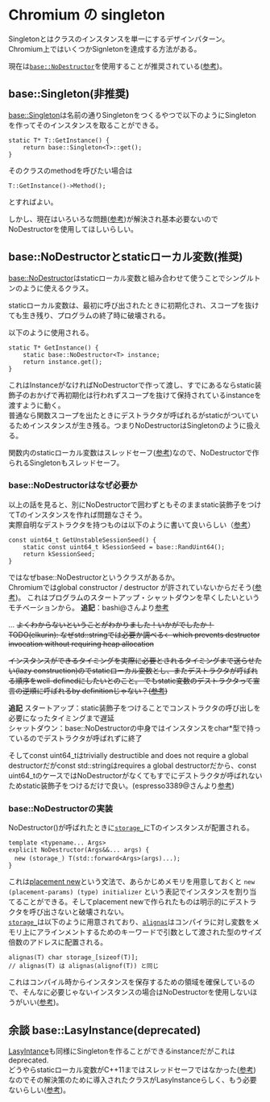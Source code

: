 # Chromium の singleton
Singletonとはクラスのインスタンスを単一にするデザインパターン。  
Chromium上ではいくつかSignletonを達成する方法がある。  

現在は[`base::NoDestructor`]((https://source.chromium.org/chromium/chromium/src/+/main:base/no_destructor.h))を使用することが推奨されている([参考](https://www.chromium.org/developers/coding-style/important-abstractions-and-data-structures/))。

## base::Singleton(非推奨)
[base::Singleton](https://source.chromium.org/chromium/chromium/src/+/main:base/memory/singleton.h)は名前の通りSingletonをつくるやつで以下のようにSingletonを作ってそのインスタンスを取ることができる。
```cpp=
static T* T::GetInstance() {
    return base::Singleton<T>::get();
}
```
そのクラスのmethodを呼びたい場合は
```cpp=
T::GetInstance()->Method();
```
とすればよい。

しかし、現在はいろいろな問題([参考](https://bugs.chromium.org/p/chromium/issues/detail?id=925323))が解決され基本必要ないのでNoDestructorを使用してほしいらしい。

## base::NoDestructorとstaticローカル変数(推奨)
[base::NoDestructor](https://source.chromium.org/chromium/chromium/src/+/main:base/no_destructor.h)はstaticローカル変数と組み合わせて使うことでシングルトンのように使えるクラス。

staticローカル変数は、最初に呼び出されたときに初期化され、スコープを抜けても生き残り、プログラムの終了時に破壊される。

以下のように使用される。
```cpp=
static T* GetInstance() {
    static base::NoDestructor<T> instance;
    return instance.get();
}
```
これはInstanceがなければNoDestructorで作って渡し、すでにあるならstatic装飾子のおかげで再初期化は行われずスコープを抜けて保持されているinstanceを渡すように動く。  
普通なら関数スコープを出たときにデストラクタが呼ばれるがstaticがついているためインスタンスが生き残る。つまりNoDestructorはSingletonのように扱える。

関数内のstaticローカル変数はスレッドセーフ([参考](https://cpprefjp.github.io/lang/cpp11/static_initialization_thread_safely.html))なので、NoDestructorで作られるSingletonもスレッドセーフ。

### base::NoDestructorはなぜ必要か
以上の話を見ると、別にNoDestructorで囲わずともそのままstatic装飾子をつけてTのインスタンスを作れば問題なさそう。  
実際自明なデストラクタを持つものは以下のように書いて良いらしい（[参考](https://source.chromium.org/chromium/chromium/src/+/main:base/no_destructor.h;l=35-42;drc=117c6a9fb059a603e61dbdc958ba305056a9ee82)）
```cpp=
const uint64_t GetUnstableSessionSeed() {
    static const uint64_t kSessionSeed = base::RandUint64();
    return kSessionSeed;
}
```
ではなぜbase::NoDestructorというクラスがあるか。  
Chromiumではglobal constructor / destructor が許されていないからだそう([参考](https://source.chromium.org/chromium/chromium/src/+/main:base/no_destructor.h;l=17-21;drc=117c6a9fb059a603e61dbdc958ba305056a9ee82))。
これはプログラムのスタートアップ・シャットダウンを早くしたいというモチベーションから。
**追記**：bashi@さんより[参考](https://neugierig.org/software/chromium/notes/2011/08/static-initializers.html)

...
~~よくわからないということがわかりました！いかがでしたか！
TODO(elkurin): なぜstd::stringでは必要か調べる← which prevents destructor invocation without requiring heap allocation~~  

~~インスタンスができるタイミングを実際に必要とされるタイミングまで送らせたい(lazy construction)のでstaticローカル変数とし、またデストラクタが呼ばれる順序をwell-definedにしたいとのこと。
でもstatic変数のデストラクタって宣言の逆順に呼ばれるby definitionじゃない？([参考](https://cpprefjp.github.io/lang/cpp11/static_initialization_thread_safely.html))~~  

**追記**
スタートアップ：static装飾子をつけることでコンストラクタの呼び出しを必要になったタイミングまで遅延  
シャットダウン：base::NoDestructorの中身ではインスタンスをchar*型で持っているのでデストラクタが呼ばれずに終了  

そしてconst uint64_tはtrivially destructible and does not require a global destructorだがconst std::stringはrequires a global destructorだから、const uint64_tのケースではNoDestructorがなくてもすでにデストラクタが呼ばれないためstatic装飾子をつけるだけで良い。(espresso3389@さんより[参考](https://twitter.com/espresso3389/status/1665234696396046337?s=20))

### base::NoDestructorの実装
NoDestructor()が呼ばれたときに[`storage_`](https://source.chromium.org/chromium/chromium/src/+/main:base/no_destructor.h;l=111;drc=117c6a9fb059a603e61dbdc958ba305056a9ee82)にTのインスタンスが配置される。
```cpp=
template <typename... Args>
explicit NoDestructor(Args&&... args) {
　new (storage_) T(std::forward<Args>(args)...);
}
```
これは[placement new](https://en.cppreference.com/w/cpp/language/new#Placement_new)という文法で、あらかじめメモリを用意しておくと `new (placement-params) (type) initializer` という表記でインスタンスを割り当てることができる。そしてplacement newで作られたものは明示的にデストラクタを呼び出さないと破壊されない。  
[`storage_`](https://source.chromium.org/chromium/chromium/src/+/main:base/no_destructor.h;l=111;drc=117c6a9fb059a603e61dbdc958ba305056a9ee82)は以下のように用意されており、[`alignas`](https://en.cppreference.com/w/cpp/language/alignas)はコンパイラに対し変数をメモリ上にアラインメントするためのキーワードで引数として渡された型のサイズ倍数のアドレスに配置される。  
```cpp=
alignas(T) char storage_[sizeof(T)];
// alignas(T) は alignas(alignof(T)) と同じ
```
これはコンパイル時からインスタンスを保存するための領域を確保しているので、そんなに必要じゃないインスタンスの場合はNoDestructorを使用しないほうがいい([参考](https://source.chromium.org/chromium/chromium/src/+/main:base/no_destructor.h;l=30-33;drc=117c6a9fb059a603e61dbdc958ba305056a9ee82))。

## 余談 base::LasyInstance(deprecated)
[LasyIntance](https://source.chromium.org/chromium/chromium/src/+/main:base/lazy_instance.h)も同様にSingletonを作ることができるinstanceだがこれはdeprecated.  
どうやらstaticローカル変数がC++11まではスレッドセーフではなかった([参考](https://cpprefjp.github.io/lang/cpp11/static_initialization_thread_safely.html))なのでその解決策のために導入されたクラスがLasyInstanceらしく、もう必要ないらしい([参考](https://chromium.googlesource.com/chromium/src/+/HEAD/styleguide/c++/c++-dos-and-donts.md#static-variables))。